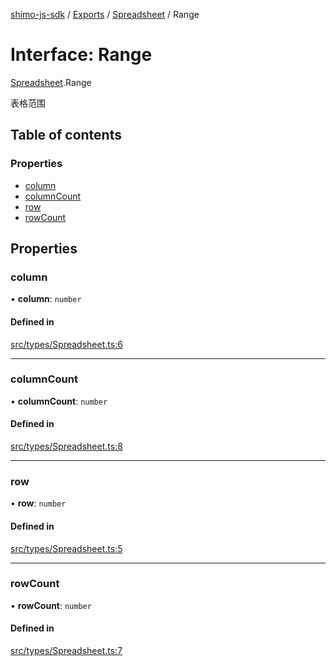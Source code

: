 [shimo-js-sdk](../README.md) / [Exports](../modules.md) / [Spreadsheet](../modules/Spreadsheet.md) / Range

# Interface: Range

[Spreadsheet](../modules/Spreadsheet.md).Range

表格范围

## Table of contents

### Properties

- [column](Spreadsheet.Range.md#column)
- [columnCount](Spreadsheet.Range.md#columncount)
- [row](Spreadsheet.Range.md#row)
- [rowCount](Spreadsheet.Range.md#rowcount)

## Properties

### column

• **column**: `number`

#### Defined in

[src/types/Spreadsheet.ts:6](https://github.com/shimohq/shimo-js-sdk/blob/f4ed478/src/types/Spreadsheet.ts#L6)

___

### columnCount

• **columnCount**: `number`

#### Defined in

[src/types/Spreadsheet.ts:8](https://github.com/shimohq/shimo-js-sdk/blob/f4ed478/src/types/Spreadsheet.ts#L8)

___

### row

• **row**: `number`

#### Defined in

[src/types/Spreadsheet.ts:5](https://github.com/shimohq/shimo-js-sdk/blob/f4ed478/src/types/Spreadsheet.ts#L5)

___

### rowCount

• **rowCount**: `number`

#### Defined in

[src/types/Spreadsheet.ts:7](https://github.com/shimohq/shimo-js-sdk/blob/f4ed478/src/types/Spreadsheet.ts#L7)
